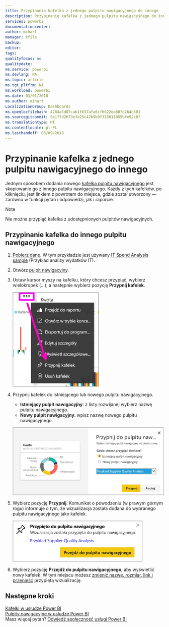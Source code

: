 ```yaml
---
title: Przypinanie kafelka z jednego pulpitu nawigacyjnego do innego
description: Przypinanie kafelka z jednego pulpitu nawigacyjnego do innego
services: powerbi
documentationcenter: 
author: mihart
manager: kfile
backup: 
editor: 
tags: 
qualityfocus: no
qualitydate: 
ms.service: powerbi
ms.devlang: NA
ms.topic: article
ms.tgt_pltfrm: NA
ms.workload: powerbi
ms.date: 03/01/2018
ms.author: mihart
LocalizationGroup: Dashboards
ms.openlocfilehash: 4784a5d07cab1f637afa6cf6622ea00fd264d501
ms.sourcegitcommit: 5e1f7d2673efe25c47b9b9f315011055bfe92c8f
ms.translationtype: HT
ms.contentlocale: pl-PL
ms.lasthandoff: 03/09/2018
---
```

# <a name="pin-a-tile-from-one-dashboard-to-another-dashboard"></a>Przypinanie kafelka z jednego pulpitu nawigacyjnego do innego
Jednym sposobem dodania nowego [kafelka pulpitu nawigacyjnego](service-dashboard-tiles.md) jest skopiowanie go z innego pulpitu nawigacyjnego. Każdy z tych kafelków, po kliknięciu, jest linkiem z powrotem do miejsca, gdzie został utworzony — zarówno w funkcji pytań i odpowiedzi, jak i raporcie. 

> [!NOTE]
> Nie można przypiąć kafelka z udostępnionych pulpitów nawigacyjnych.

## <a name="pin-a-tile-to-another-dashboard"></a>Przypinanie kafelka do innego pulpitu nawigacyjnego
1. [Pobierz dane](service-get-data.md). W tym przykładzie jest używany [IT Spend Analysis sample](sample-it-spend.md) (Przykład analizy wydatków IT).
2. Otwórz [pulpit nawigacyjny](service-dashboards.md).
3. Ustaw kursor myszy na kafelku, który chcesz przypiąć, wybierz wielokropek (...), a następnie wybierz pozycję **Przypnij kafelek**.  
   
   ![menu wielokropka](media/service-pin-tile-to-another-dashboard/power-bi-pin-another-dash.png)
4. Przypnij kafelek do istniejącego lub nowego pulpitu nawigacyjnego. 
   
   * **Istniejący pulpit nawigacyjny**: z listy rozwijanej wybierz nazwę pulpitu nawigacyjnego.
   * **Nowy pulpit nawigacyjny**: wpisz nazwę nowego pulpitu nawigacyjnego.
   
   ![okno dialogowe opcji Przypnij do pulpitu nawigacyjnego](media/service-pin-tile-to-another-dashboard/pbi_pintoanotherdash.png)
5. Wybierz pozycję **Przypnij**.
   Komunikat o powodzeniu (w prawym górnym rogu) informuje o tym, że wizualizacja została dodana do wybranego pulpitu nawigacyjnego jako kafelek.
   
   ![okno Przypięto do pulpitu nawigacyjnego](media/service-pin-tile-to-another-dashboard/power-bi-pin-success.png)
6. Wybierz pozycję **Przejdź do pulpitu nawigacyjnego**, aby wyświetlić nowy kafelek. W tym miejscu możesz [zmienić nazwę, rozmiar, link i przenieść](service-dashboard-edit-tile.md) przypiętą wizualizację.

## <a name="next-steps"></a>Następne kroki
[Kafelki w usłudze Power BI](service-dashboard-tiles.md)  
[Pulpity nawigacyjne w usłudze Power BI](service-dashboards.md)  
Masz więcej pytań? [Odwiedź społeczność usługi Power BI](http://community.powerbi.com/)

